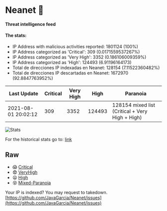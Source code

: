 # Neanet :hocho:
#### Threat intelligence feed
#### The stats:

- IP Address with malicious activities reported: 1801124 (100%)
- IP Address categorized as 'Critical':  309 (0.0171559537267%)
- IP Address categorized as 'Very High':  3352 (0.186106009359%)
- IP Address categorized as 'High':  124493 (6.91196164173)
- Total de direcciones IP indexadas en Neanet:  128154 (7.11522360482%)
- Total de direcciones IP descartadas en Neanet:  1672970 (92.8847763952%)

| Last Update | Critical | Very High | High | Paranoia |
| --- | --- | --- | --- | --- |
| 2021-08-01 20:02:12 | 309 | 3352 | 124493 | 128154 mixed list (Critical + Very High + High)|

![Stats](https://docs.google.com/spreadsheets/d/e/2PACX-1vSnaNMIXVabIpDJjufMlzH7poXnshF3mgd8Is1g9ytUEzVsP5my4Trn8f-xkoLLQ38xpL3HtmUexLo6/pubchart?oid=501124687&format=image)

For the historical stats go to: [link](/stats.csv)
## Raw
- :scream: [Critical](https://raw.githubusercontent.com/JavaGarcia/Neanet/master/blacklists/neanet_critical.txt)
- :fearful: [VeryHigh](https://raw.githubusercontent.com/JavaGarcia/Neanet/master/blacklists/neanet_veryHigh.txtt)
- :frowning: [High](https://raw.githubusercontent.com/JavaGarcia/Neanet/master/blacklists/neanet_high.txt)
- :dizzy_face: [Mixed-Paranoia](https://raw.githubusercontent.com/JavaGarcia/Neanet/master/blacklists/neanet_all.txt)


Your IP is indexed? You may request to takedown. [https://github.com/JavaGarcia/Neanet/issues](https://github.com/JavaGarcia/Neanet/issues)






































































































































































































































































































































































































































































































































































































































































































































































































































































































































































































































































































































































































































































































































































































































































































































































































































































































































































































































































































































































































































































































































































































































































































































































































































































































































































































































































































































































































































































































































































































































































































































































































































































































































































































































































































































































































































































































































































































































































































































































































































































































































































































































































































































































































































































































































































































































































































































































































































































































































































































































































































































































































































































































































































































































































































































































































































































































































































































































































































































































































































































































































































































































































































































































































































































































































































































































































































































































































































































































































































































































































































































































































































































































































































































































































































































































































































































































































































































































































































































































































































































































































